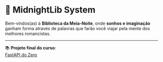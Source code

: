 # 🧛 MidnightLib System  

Bem-vindos(as) à **Biblioteca da Meia-Noite**, onde **sonhos e imaginação** ganham forma através de palavras que farão você viajar pela mente dos melhores romancistas.  

---

📚 **Projeto final do curso**:  
[FastAPI do Zero](https://fastapidozero.dunossauro.com/estavel/)  

